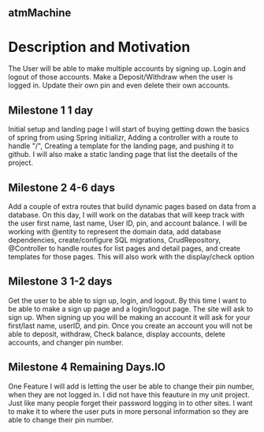 ## atmMachine
# Description and Motivation
The User will be able to make multiple accounts by signing up. Login and logout of those accounts. Make a Deposit/Withdraw when the user is logged in. Update their own pin and even delete their own accounts.

## Milestone 1  1 day
Initial setup and landing page
I will start of buying getting down the basics of spring from using Spring initializr, Adding a controller with a route to handle "/", Creating a template for the landing page, and pushing it to github. I will also make a static landing page that list the deetails of the project.


## Milestone 2 4-6 days
Add a couple of extra routes that build dynamic pages based on data from a database.
On this day, I will work on the databas that will keep track with the user first name, last name, User ID, pin, and account balance. I will be working with @entity to represent the domain data, add database dependencies, create/configure SQL migrations, CrudRepository, @Controller to handle routes for list pages and detail pages, and create templates for those pages. This will also work with the display/check option 

## Milestone 3 1-2 days
Get the user to be able to sign up, login, and logout.
By this time I want to be able to make a sign up page and a login/logout page.
The site will ask to sign up. When signing up you will be making an account it will ask for your first/last name, userID, and pin. Once you create an account you will not be able to deposit, withdraw, Check balance, display accounts, delete accounts, and changer pin number.

## Milestone 4 Remaining Days.IO
One Feature I will add is letting the user be able to change their pin number, when they are not logged in. I did not have this feauture in my unit project. Just like many people forget their password logging in to other sites. I want to make it to where the user puts in more personal information so they are able to change their pin number.
